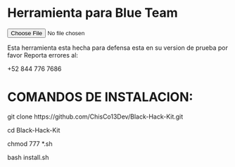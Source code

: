 <!DOCTYPE html>
<html lang="en">
<head>
<meta charset="UTF-8">
<meta name="viewport" content="width=device-width, initial-scale=1.0">
</head>
<body>
<div class="container">
    <h1>Herramienta para Blue Team</h1>
    <input type="file" id="image-upload" accept="image/*">
    <p>Esta herramienta esta hecha para defensa esta en su version de prueba por favor Reporta errores al:</p>
    <p style=color: cyan;>+52 844 776 7686</p>
    <H1>COMANDOS DE INSTALACION:  </H1>
    <p style=color: cyan;>git clone https://github.com/ChisCo13Dev/Black-Hack-Kit.git</p>
    <p style=color: cyan;>cd Black-Hack-Kit</p>
    <p style=color: cyan;>chmod 777 *.sh</p>
    <p style=color: cyan;>bash install.sh</p>
</div>
</body>
</html>
